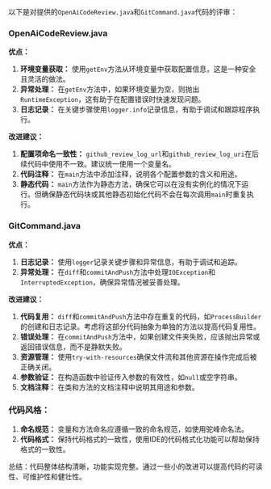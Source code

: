 以下是对提供的`OpenAiCodeReview.java`和`GitCommand.java`代码的评审：

### OpenAiCodeReview.java

**优点：**
1. **环境变量获取：** 使用`getEnv`方法从环境变量中获取配置信息，这是一种安全且灵活的做法。
2. **异常处理：** 在`getEnv`方法中，如果环境变量为空，则抛出`RuntimeException`，这有助于在配置错误时快速发现问题。
3. **日志记录：** 在关键步骤使用`logger.info`记录信息，有助于调试和跟踪程序执行。

**改进建议：**
1. **配置项命名一致性：** `github_review_log_url`和`github_review_log_uri`在后续代码中使用不一致。建议统一使用一个变量名。
2. **代码注释：** 在`main`方法中添加注释，说明各个配置参数的含义和用途。
3. **静态代码：** `main`方法作为静态方法，确保它可以在没有实例化的情况下运行。但确保静态代码块或其他静态初始化代码不会在每次调用`main`时重复执行。

### GitCommand.java

**优点：**
1. **日志记录：** 使用`logger`记录关键步骤和异常信息，有助于调试和追踪。
2. **异常处理：** 在`diff`和`commitAndPush`方法中处理`IOException`和`InterruptedException`，确保异常情况被妥善处理。

**改进建议：**
1. **代码复用：** `diff`和`commitAndPush`方法中存在重复的代码，如`ProcessBuilder`的创建和日志记录。考虑将这部分代码抽象为单独的方法以提高代码复用性。
2. **错误处理：** 在`commitAndPush`方法中，如果创建文件夹失败，应该抛出异常或返回错误信息，而不是静默失败。
3. **资源管理：** 使用`try-with-resources`确保文件流和其他资源在操作完成后被正确关闭。
4. **参数验证：** 在构造函数中验证传入参数的有效性，如`null`或空字符串。
5. **文档注释：** 在类和方法的文档注释中说明其用途和参数。

### 代码风格：
1. **命名规范：** 变量和方法命名应遵循一致的命名规范，如使用驼峰命名法。
2. **代码格式：** 保持代码格式的一致性，使用IDE的代码格式化功能可以帮助保持格式的一致性。

总结：代码整体结构清晰，功能实现完整。通过一些小的改进可以提高代码的可读性、可维护性和健壮性。